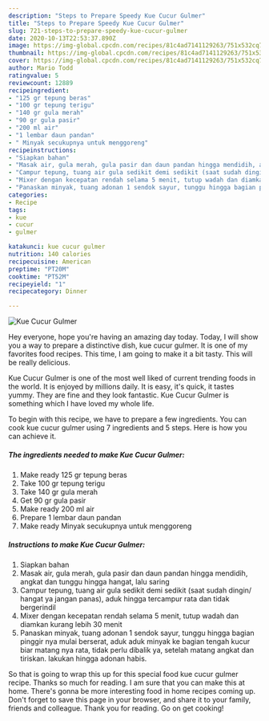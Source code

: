 ```yaml
---
description: "Steps to Prepare Speedy Kue Cucur Gulmer"
title: "Steps to Prepare Speedy Kue Cucur Gulmer"
slug: 721-steps-to-prepare-speedy-kue-cucur-gulmer
date: 2020-10-13T22:53:37.890Z
image: https://img-global.cpcdn.com/recipes/81c4ad7141129263/751x532cq70/kue-cucur-gulmer-foto-resep-utama.jpg
thumbnail: https://img-global.cpcdn.com/recipes/81c4ad7141129263/751x532cq70/kue-cucur-gulmer-foto-resep-utama.jpg
cover: https://img-global.cpcdn.com/recipes/81c4ad7141129263/751x532cq70/kue-cucur-gulmer-foto-resep-utama.jpg
author: Mario Todd
ratingvalue: 5
reviewcount: 12889
recipeingredient:
- "125 gr tepung beras"
- "100 gr tepung terigu"
- "140 gr gula merah"
- "90 gr gula pasir"
- "200 ml air"
- "1 lembar daun pandan"
- " Minyak secukupnya untuk menggoreng"
recipeinstructions:
- "Siapkan bahan"
- "Masak air, gula merah, gula pasir dan daun pandan hingga mendidih, angkat dan tunggu hingga hangat, lalu saring"
- "Campur tepung, tuang air gula sedikit demi sedikit (saat sudah dingin/ hangat ya jangan panas), aduk hingga tercampur rata dan tidak bergerindil"
- "Mixer dengan kecepatan rendah selama 5 menit, tutup wadah dan diamkan kurang lebih 30 menit"
- "Panaskan minyak, tuang adonan 1 sendok sayur, tunggu hingga bagian pinggir nya mulai berserat, aduk aduk minyak ke bagian tengah kucur biar matang nya rata, tidak perlu dibalik ya, setelah matang angkat dan tiriskan. lakukan hingga adonan habis."
categories:
- Recipe
tags:
- kue
- cucur
- gulmer

katakunci: kue cucur gulmer 
nutrition: 140 calories
recipecuisine: American
preptime: "PT20M"
cooktime: "PT52M"
recipeyield: "1"
recipecategory: Dinner

---
```



![Kue Cucur Gulmer](https://img-global.cpcdn.com/recipes/81c4ad7141129263/751x532cq70/kue-cucur-gulmer-foto-resep-utama.jpg)

Hey everyone, hope you're having an amazing day today. Today, I will show you a way to prepare a distinctive dish, kue cucur gulmer. It is one of my favorites food recipes. This time, I am going to make it a bit tasty. This will be really delicious.

Kue Cucur Gulmer is one of the most well liked of current trending foods in the world. It is enjoyed by millions daily. It is easy, it's quick, it tastes yummy. They are fine and they look fantastic. Kue Cucur Gulmer is something which I have loved my whole life.




To begin with this recipe, we have to prepare a few ingredients. You can cook kue cucur gulmer using 7 ingredients and 5 steps. Here is how you can achieve it.

<!--inarticleads1-->

##### The ingredients needed to make Kue Cucur Gulmer:

1. Make ready 125 gr tepung beras
1. Take 100 gr tepung terigu
1. Take 140 gr gula merah
1. Get 90 gr gula pasir
1. Make ready 200 ml air
1. Prepare 1 lembar daun pandan
1. Make ready  Minyak secukupnya untuk menggoreng




<!--inarticleads2-->

##### Instructions to make Kue Cucur Gulmer:

1. Siapkan bahan
1. Masak air, gula merah, gula pasir dan daun pandan hingga mendidih, angkat dan tunggu hingga hangat, lalu saring
1. Campur tepung, tuang air gula sedikit demi sedikit (saat sudah dingin/ hangat ya jangan panas), aduk hingga tercampur rata dan tidak bergerindil
1. Mixer dengan kecepatan rendah selama 5 menit, tutup wadah dan diamkan kurang lebih 30 menit
1. Panaskan minyak, tuang adonan 1 sendok sayur, tunggu hingga bagian pinggir nya mulai berserat, aduk aduk minyak ke bagian tengah kucur biar matang nya rata, tidak perlu dibalik ya, setelah matang angkat dan tiriskan. lakukan hingga adonan habis.




So that is going to wrap this up for this special food kue cucur gulmer recipe. Thanks so much for reading. I am sure that you can make this at home. There's gonna be more interesting food in home recipes coming up. Don't forget to save this page in your browser, and share it to your family, friends and colleague. Thank you for reading. Go on get cooking!
